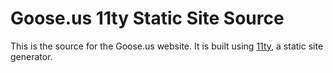 # Goose.us 11ty Static Site Source

This is the source for the Goose.us website. It is built using [11ty](https://www.11ty.dev/), a static site generator.